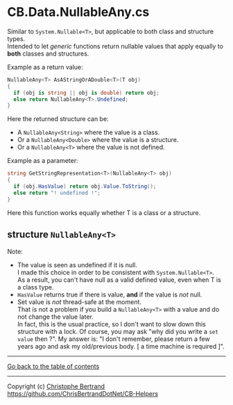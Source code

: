 ﻿# CB.Data.NullableAny.cs

Similar to `System.Nullable<T>`, but applicable to both class and structure types.  
Intended to let *generic* functions return nullable values that apply equally to **both** classes and structures.

Example as a return value:
```C#
NullableAny<T> AsAStringOrADouble<T>(T obj)
{
  if (obj is string || obj is double) return obj;
  else return NullableAny<T>.Undefined;
}
```
Here the returned structure can be:
- A `NullableAny<String>` where the value is a class.
- Or a `NullableAny<Double>` where the value is a structure.
- Or a `NullableAny<T>` where the value is not defined.

Example as a parameter:
```C#
string GetStringRepresentation<T>(NullableAny<T> obj)
{
  if (obj.HasValue) return obj.Value.ToString();
  else return "! undefined !";
}
```
Here this function works equally whether T is a class or a structure.

## structure `NullableAny<T>`

Note:
- The value is seen as undefined if it is null.  
I made this choice in order to be consistent with `System.Nullable<T>`.  
As a result, you can't have null as a valid defined value, even when T is a class type.
- `HasValue` returns true if there is value, **and** if the value is *not* null.
- Set value is *not* thread-safe at the moment.  
That is not a problem if you build a `NullableAny<T>` with a value and do not change the value later.  
In fact, this is the usual practice, so I don't want to slow down this structure with a lock. Of course, you may ask "why did you write a `set value` then ?". My answer is: "I don't remember, please return a few years ago and ask my old/previous body. [ a time machine is required ]".

---

[Go back to the table of contents](../readme.md)

---
Copyright (c) [Christophe Bertrand](https://chrisbertrand.net)  
https://github.com/ChrisBertrandDotNet/CB-Helpers
